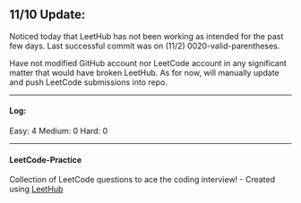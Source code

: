 ## 11/10 Update:
Noticed today that LeetHub has not been working as intended for the past few days. Last successful commit was on (11/2) 0020-valid-parentheses.

Have not modified GitHub account nor LeetCode account in any significant matter that would have broken LeetHub. As for now, will manually update and push LeetCode submissions into repo.

<hr/>

#### Log:
Easy: 4
Medium: 0
Hard: 0

<hr/>

#### LeetCode-Practice
Collection of LeetCode questions to ace the coding interview! - Created using [LeetHub](https://github.com/QasimWani/LeetHub)
